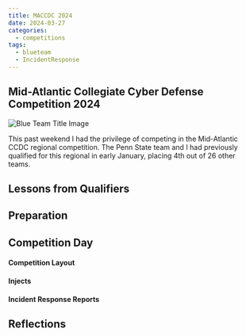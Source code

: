 ```yaml
---
title: MACCDC 2024
date: 2024-03-27
categories:
  - competitions
tags:
  - blueteam
  - IncidentResponse
---
```

## Mid-Atlantic Collegiate Cyber Defense Competition 2024

![Blue Team Title Image](posts/PSUMACCDCteam24.JPG)

This past weekend I had the privilege of competing in the Mid-Atlantic CCDC regional competition. The Penn State team and I had previously qualified for this regional in early January, placing 4th out of 26 other teams.

## Lessons from Qualifiers


## Preparation


## Competition Day
#### Competition Layout
#### Injects

#### Incident Response Reports

## Reflections